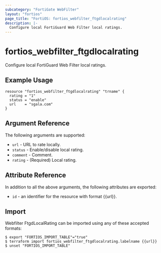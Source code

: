```yaml
---
subcategory: "FortiGate WebFilter"
layout: "fortios"
page_title: "FortiOS: fortios_webfilter_ftgdlocalrating"
description: |-
  Configure local FortiGuard Web Filter local ratings.
---
```


# fortios_webfilter_ftgdlocalrating
Configure local FortiGuard Web Filter local ratings.

## Example Usage

```hcl
resource "fortios_webfilter_ftgdlocalrating" "trname" {
  rating = "1"
  status = "enable"
  url    = "sgala.com"
}
```

## Argument Reference

The following arguments are supported:

* `url` - URL to rate locally.
* `status` - Enable/disable local rating.
* `comment` - Comment.
* `rating` - (Required) Local rating.


## Attribute Reference

In addition to all the above arguments, the following attributes are exported:
* `id` - an identifier for the resource with format {{url}}.

## Import

Webfilter FtgdLocalRating can be imported using any of these accepted formats:
```
$ export "FORTIOS_IMPORT_TABLE"="true"
$ terraform import fortios_webfilter_ftgdlocalrating.labelname {{url}}
$ unset "FORTIOS_IMPORT_TABLE"
```
